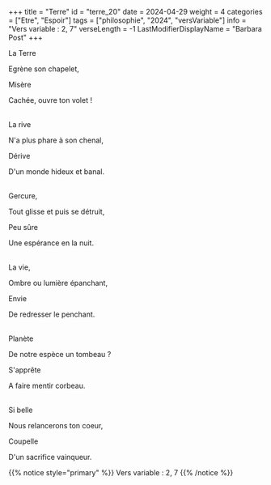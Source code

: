 +++
title = "Terre"
id = "terre_20"
date = 2024-04-29
weight = 4
categories = ["Etre", "Espoir"]
tags = ["philosophie", "2024", "versVariable"]
info = "Vers variable : 2, 7"
verseLength = -1
LastModifierDisplayName = "Barbara Post"
+++

La Terre

Egrène son chapelet,

Misère

Cachée, ouvre ton volet !

 \
La rive

N'a plus phare à son chenal,

Dérive

D'un monde hideux et banal.

 \
Gercure,

Tout glisse et puis se détruit,

Peu sûre

Une espérance en la nuit.

 \
La vie,

Ombre ou lumière épanchant,

Envie

De redresser le penchant.

 \
Planète

De notre espèce un tombeau ?

S'apprête

A faire mentir corbeau.

 \
Si belle

Nous relancerons ton coeur,

Coupelle

D'un sacrifice vainqueur.

{{% notice style="primary" %}}
Vers variable : 2, 7
{{% /notice %}}
